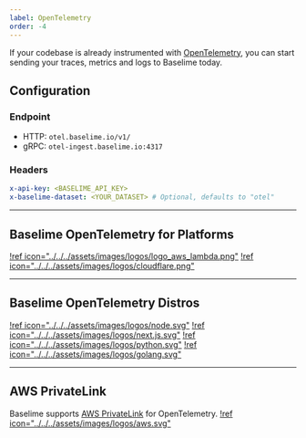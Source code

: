 ```yaml
---
label: OpenTelemetry
order: -4
---
```


If your codebase is already instrumented with [OpenTelemetry](https://opentelemetry.io/), you can start sending your traces, metrics and logs to Baselime today.


## Configuration

### Endpoint
* HTTP: `otel.baselime.io/v1/`
* gRPC: `otel-ingest.baselime.io:4317`

### Headers
```yaml
x-api-key: <BASELIME_API_KEY>
x-baselime-dataset: <YOUR_DATASET> # Optional, defaults to "otel"
```

---
## Baselime OpenTelemetry for Platforms
[!ref icon="../../../assets/images/logos/logo_aws_lambda.png"](../../platforms/aws/aws-lambda/traces/index.md)
[!ref icon="../../../assets/images/logos/cloudflare.png"](../../platforms/cloudflare/traces.md)

---

## Baselime OpenTelemetry Distros
[!ref icon="../../../assets/images/logos/node.svg"](../../languages/node.js.md)
[!ref icon="../../../assets/images/logos/next.js.svg"](../../languages/next.js.md)
[!ref icon="../../../assets/images/logos/python.svg"](../../languages/python.md)
[!ref icon="../../../assets/images/logos/golang.svg"](../../languages/go.md)

---

## AWS PrivateLink

Baselime supports [AWS PrivateLink](https://aws.amazon.com/privatelink/) for OpenTelemetry.
[!ref icon="../../../assets/images/logos/aws.svg"](./private-link.md)
